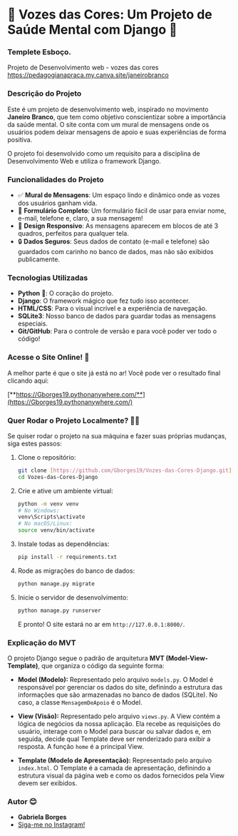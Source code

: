 # 🚀 Vozes das Cores: Um Projeto de Saúde Mental com Django 🎉

### Templete Esboço.

Projeto de Desenvolvimento web - vozes das cores https://pedagogianapraca.my.canva.site/janeirobranco

### Descrição do Projeto
Este é um projeto de desenvolvimento web, inspirado no movimento **Janeiro Branco**, que tem como objetivo conscientizar sobre a importância da saúde mental. O site conta com um mural de mensagens onde os usuários podem deixar mensagens de apoio e suas experiências de forma positiva.

O projeto foi desenvolvido como um requisito para a disciplina de Desenvolvimento Web e utiliza o framework Django.

### Funcionalidades do Projeto

- ✅ **Mural de Mensagens**: Um espaço lindo e dinâmico onde as vozes dos usuários ganham vida.
- 💬 **Formulário Completo**: Um formulário fácil de usar para enviar nome, e-mail, telefone e, claro, a sua mensagem!
- 🎨 **Design Responsivo**: As mensagens aparecem em blocos de até 3 quadros, perfeitos para qualquer tela.
- 🔒 **Dados Seguros**: Seus dados de contato (e-mail e telefone) são guardados com carinho no banco de dados, mas não são exibidos publicamente.

### Tecnologias Utilizadas
- **Python** 🐍: O coração do projeto.
- **Django**: O framework mágico que fez tudo isso acontecer.
- **HTML/CSS**: Para o visual incrível e a experiência de navegação.
- **SQLite3**: Nosso banco de dados para guardar todas as mensagens especiais.
- **Git/GitHub**: Para o controle de versão e para você poder ver todo o código!

### **Acesse o Site Online! 🔗**

A melhor parte é que o site já está no ar! Você pode ver o resultado final clicando aqui:

[**https://Gborges19.pythonanywhere.com/**](https://Gborges19.pythonanywhere.com/)

### **Quer Rodar o Projeto Localmente?** 🏃‍♀️

Se quiser rodar o projeto na sua máquina e fazer suas próprias mudanças, siga estes passos:

1.  Clone o repositório:
    ```bash
    git clone [https://github.com/Gborges19/Vozes-das-Cores-Django.git](https://github.com/Gborges19/Vozes-das-Cores-Django.git)
    cd Vozes-das-Cores-Django
    ```

2.  Crie e ative um ambiente virtual:
    ```bash
    python -m venv venv
    # No Windows:
    venv\Scripts\activate
    # No macOS/Linux:
    source venv/bin/activate
    ```

3.  Instale todas as dependências:
    ```bash
    pip install -r requirements.txt
    ```

4.  Rode as migrações do banco de dados:
    ```bash
    python manage.py migrate
    ```

5.  Inicie o servidor de desenvolvimento:
    ```bash
    python manage.py runserver
    ```
    E pronto! O site estará no ar em `http://127.0.0.1:8000/`.

### Explicação do MVT

O projeto Django segue o padrão de arquitetura **MVT (Model-View-Template)**, que organiza o código da seguinte forma:

- **Model (Modelo):** Representado pelo arquivo `models.py`. O Model é responsável por gerenciar os dados do site, definindo a estrutura das informações que são armazenadas no banco de dados (SQLite). No caso, a classe `MensagemDeApoio` é o Model.

- **View (Visão):** Representado pelo arquivo `views.py`. A View contém a lógica de negócios da nossa aplicação. Ela recebe as requisições do usuário, interage com o Model para buscar ou salvar dados e, em seguida, decide qual Template deve ser renderizado para exibir a resposta. A função `home` é a principal View.

- **Template (Modelo de Apresentação):** Representado pelo arquivo `index.html`. O Template é a camada de apresentação, definindo a estrutura visual da página web e como os dados fornecidos pela View devem ser exibidos.

### Autor 😊
- **Gabriela Borges**
- [Siga-me no Instagram!](https://www.instagram.com/gborges_19/)
